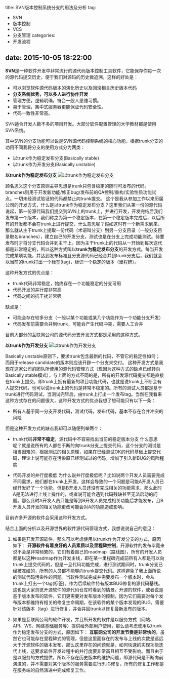 
title: SVN版本控制系统分支的用法及分析
tag:
 - SVN
 - 版本控制
 - VCS
 - 分支管理
categories:
 - 开发流程

date: 2015-10-05 18:22:00
---

**SVN**是一种软件开发中非常流行的源代码版本控制工具软件，它能保存你每一次的源代码提交历史，便于我们对源码的历史做追溯，这样的好处是：
- 可以浏览软件源代码版本的演化历史以及回滚相关历史版本代码
- **分支系统优秀，可以多人进行协作开发**
-  管理方便，逻辑明确，符合一般人思维习惯。
- 易于管理，集中式服务器更能保证代码安全性。
- 代码一致性非常高。

SVN适合开发人数不多的项目开发。大部分软件配置管理的大学教材都是使用SVN系统。

其中SVN的分支功能可以说是SVN源代码控制系统的核心功能。根据trunk分支的功用不同我将分支的使用方式分为两类：
- 以trunk作为稳定发布分支(Basically stable)
- 以trunk作为开发分支(Basically unstable)

**以trunk作为稳定发布分支** 
![以trunk作为稳定发布分支](http://7xn9i1.com1.z0.glb.clouddn.com/20151005-2.jpg)


顾名思义这个分支原则主导思想是trunk只包含稳定的随时可发布的代码。branches则用于开发新功能/修正bug/发布前的QA控制/重构/实验性质功能试点。一切未经测试验证的代码都禁止向trunk提交。
这个是我从参加工作以来历届公司的开发方式，什么是以trunk作为稳定发布分支？这里我们从第一份的源代码说起，第一份源代码我们提交到SVN上的trunk上，并进行开发，开发完结后我们发布第一个版本，我们称之为第一个稳定版本，在第一个稳定版本完成后，以后所有的开发都不会在trunk上进行提交，什么意思呢？假如这时有一个新需求到来，那么就从主干trunk上提取一份代码（术语叫分支）到另一分支目录（一般分支目录取名branches），建立自己的开发分支，测试也是在分支上完成功能测试。待要发布时才将分支代码合并到主干上。因为主干trunk上的代码从一开始到每次迭代都是非常稳定的，所以这种方式叫以**trunk为稳定发布分支**的开发方式。每当开发完成某项功能，并达到发布标准且分支源代码已经合并到trunk分支后，我们就会以当前的trunk打出一个标签(tag)，标识一个稳定的版本（里程碑）。

这种开发方式的优点是：
- trunk代码非常稳定，始终存在一个功能稳定的分支可用
- 代码开发的并行度非常高
- 代码之间的抗干扰非常强

缺点是：
- 可能会存在较多分支（一般以某个功能或某几个功能作为一个功能分支开发）
- 代码发布前需要合并到trunk，可能会产生代码冲突，需要人工合并

目前大部分的互联网公司的源代码分支开发方式都是采用的这种方式。

<!--more-->

**以trunk作为开发分支**
![以trunk作为开发分支](http://7xn9i1.com1.z0.glb.clouddn.com/20151005-1.jpg)

Basically unstable原则下，要求trunk包含最新的代码，不管它的稳定性如何；
而用于release candidate的版本则应该开辟一个分支来交付。
这种开发方式是我现在这家公司的团队所使用的源代码管理方式（现因为这种方式的缺点已经转向Basically stable模式），与上面的方式不同的是，所有的开发源代码提交都是直接在trunk上提交，即trunk上拥有最新的项目功能代码，也就是说trunk上不断会有人提交代码，也可以说trunk上的代码是非常不稳定的。所有的测试人员都是基于trunk进行代码测试，当测试完毕后，由trunk上打出一个发布tag。当然在我看来这种方式存在的问题很大，这种开发方式的优点我想了想可能只有以下一条：
- 所有人基于同一分支开发代码，测试代码，发布代码，基本不存在合并冲突的风险

但是这种开发方式的缺点我却可以随便列举两个：
- trunk代码**非常不稳定**，源代码中不容易找出当前的稳定版本分支
  什么意思呢？就是说所有的人都在不断的向trunk分支上提交代码，这个分支的测试是相当困难的，根据测试的相关原理，如果在已经测试OK的代码基础上提交代码，理论上说可能存在污染原已经测试过的代码，增加了引入新BUG的风险程度

- 代码开发的并行度极低
为什么说并行度极低呢？比如说两个开发人员需要完成不同需求，他们都在trunk上开发，这样会导致的一个问题是可能A开发人员已经开发好了一个功能，但是B开发人员还没有完成相关的功能需求，那么此时A是无法进行上线上操作的，或者说可能会遇到代码残缺甚至无法启动的问题。那么此时A开发人员只能是等到B开发人员完成相关功能后才能发布，且B开发人员开发的相关功能更改可能会对A的功能造成影响。

目前许多开源的软件会采用这种开发方式。


结合上面的分析以及开源世界的软件源代码管理方式，我想说说自己的意见：

1. 如果是开发开源软件，那么可以考虑使用以trunk作为开发分支的方式，原因如下：
**开源软件有着良好的人员素质以及里程碑控制**，开源软件的发布毕竟来说不会是非常频繁的，它们有着自己的roadmap（路线图），所有的开发人员都是以这种roadmap作为开发主线，即在某一里程碑完成前所有人都是可以向trunk上提交代码的，但是一旦代码功能完成，进行测试期间时，trunk分支已经被冻结的，所有的人员都不能够向trunk提交代码。这样避免了我上面所说的测试代码污染性的问题。当软件测试完成并需要发布一个版本时，会从trunk上打出一个tag(标签)。作为后续软件特有版本BUG修复的源代码基线。这也是大家浏览开源软件的源代码仓库时看到的情景。开源的软件，或者说是基于版本发布的软件，它们更需要对发布版本的控制，因为它们需要对每个发布版本都维持有相关的修复生命周期，在该软件的某个版本发现的BUG，需要针对该版本（tag）进行修复，并合并回trunk以修复最新发布的版本。

2. 如果是互联网公司的软件开发，并且所开发的软件是以服务方式（网站、API、WS、网络基础服务等）提供给外部用户使用，那么请考虑使用以trunk作为稳定发布分支的方式，原因如下：
**互联网公司的开发节奏是非常快的**，虽然它也可能存在里程碑式的管理，但是这里面存在的发布与上线的次数是远远大于开源软件的版本发布，那么这里存在的问题就是，如何快速的实现功能迭代上线，这要求软件开发过程中的并行度要非常高且相互不受影响。而且由于是以服务的方式提供，所以不存在历史版本的维护问题，即源代码是不断向前演进的，并不需要对某个版本的服务需要进行BUG修复，所有的修复工作都是在服务端的自然演进中完成修复工作。





